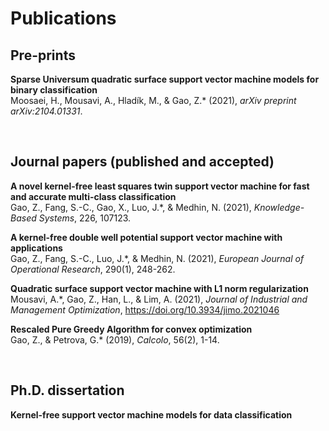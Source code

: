 # Publications

## Pre-prints
**Sparse Universum quadratic surface support vector machine models for binary classification**  
Moosaei, H., Mousavi, A., Hladík, M., & Gao, Z.\* (2021), *arXiv preprint arXiv:2104.01331*.

</br>

## Journal papers (published and accepted)

**A novel kernel-free least squares twin support vector machine for fast and accurate multi-class classification**  
Gao, Z., Fang, S.-C., Gao, X., Luo, J.\*, & Medhin, N. (2021), *Knowledge-Based Systems*, 226, 107123.  

**A kernel-free double well potential support vector machine with applications**  
Gao, Z., Fang, S.-C., Luo, J.\*, & Medhin, N. (2021), *European Journal of Operational Research*, 290(1), 248-262.

**Quadratic surface support vector machine with L1 norm regularization**  
Mousavi, A.\*, Gao, Z., Han, L., & Lim, A. (2021), *Journal of Industrial and Management Optimization*, https://doi.org/10.3934/jimo.2021046

**Rescaled Pure Greedy Algorithm for convex optimization**  
Gao, Z., & Petrova, G.\* (2019), *Calcolo*, 56(2), 1-14.

</br>



## Ph.D. dissertation

**Kernel-free support vector machine models for data classification**



